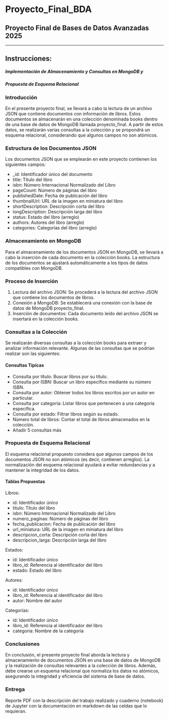# Proyecto_Final_BDA

## Proyecto Final de Bases de Datos Avanzadas 2025

---

## Instrucciones:

##### Implementación de Almacenamiento y Consultas en MongoDB y

##### Propuesta de Esquema Relacional

### Introducción

En el presente proyecto final, se llevará a cabo la lectura de un archivo JSON que contiene
documentos con información de libros. Estos documentos se almacenarán en una colección
denominada books dentro de una base de datos de MongoDB llamada proyecto_final. A partir
de estos datos, se realizarán varias consultas a la colección y se propondrá un esquema
relacional, considerando que algunos campos no son atómicos.

### Estructura de los Documentos JSON

Los documentos JSON que se emplearán en este proyecto contienen los siguientes campos:

- _id: Identificador único del documento
- title: Título del libro
- isbn: Número Internacional Normalizado del Libro
- pageCount: Número de páginas del libro
- publishedDate: Fecha de publicación del libro
- thumbnailUrl: URL de la imagen en miniatura del libro
- shortDescription: Descripción corta del libro
- longDescription: Descripción larga del libro
- status: Estado del libro (arreglo)
- authors: Autores del libro (arreglo)
- categories: Categorías del libro (arreglo)

### Almacenamiento en MongoDB

Para el almacenamiento de los documentos JSON en MongoDB, se llevará a cabo la inserción
de cada documento en la colección books. La estructura de los documentos se ajustará
automáticamente a los tipos de datos compatibles con MongoDB.

### Proceso de Inserción

1. Lectura del archivo JSON: Se procederá a la lectura del archivo JSON que contiene los
documentos de libros.
2. Conexión a MongoDB: Se establecerá una conexión con la base de datos de MongoDB
proyecto_final.
3. Inserción de documentos: Cada documento leído del archivo JSON se insertará en la
colección books.


### Consultas a la Colección

Se realizarán diversas consultas a la colección books para extraer y analizar información
relevante. Algunas de las consultas que se podrían realizar son las siguientes:

#### Consultas Típicas

- Consulta por título: Buscar libros por su título.
- Consulta por ISBN: Buscar un libro específico mediante su número ISBN.
- Consulta por autor: Obtener todos los libros escritos por un autor en particular.
- Consulta por categoría: Listar libros que pertenecen a una categoría específica.
- Consulta por estado: Filtrar libros según su estado.
- Número total de libros: Contar el total de libros almacenados en la colección.
- Añadir 5 consultas más

### Propuesta de Esquema Relacional

El esquema relacional propuesto considera que algunos campos de los documentos JSON
no son atómicos (es decir, contienen arreglos). La normalización del esquema relacional
ayudará a evitar redundancias y a mantener la integridad de los datos.

#### Tablas Propuestas

Libros:

- id: Identificador único
- titulo: Título del libro
- isbn: Número Internacional Normalizado del Libro
- numero_paginas: Número de páginas del libro
- fecha_publicacion: Fecha de publicación del libro
- url_miniatura: URL de la imagen en miniatura del libro
- descripcion_corta: Descripción corta del libro
- descripcion_larga: Descripción larga del libro

Estados:

- id: Identificador único
- libro_id: Referencia al identificador del libro
- estado: Estado del libro

Autores:

- id: Identificador único
- libro_id: Referencia al identificador del libro
- autor: Nombre del autor


Categorías:

- id: Identificador único
- libro_id: Referencia al identificador del libro
- categoria: Nombre de la categoría

### Conclusiones

En conclusión, el presente proyecto final aborda la lectura y almacenamiento de documentos
JSON en una base de datos de MongoDB y la realización de consultas relevantes a la
colección de libros. Además, debe crearse un esquema relacional que normaliza los datos no
atómicos, asegurando la integridad y eficiencia del sistema de base de datos.

### Entrega

Reporte PDF con la descripción del trabajo realizado y cuaderno (notebook) de Jupyter con la
documentación en markdown de las celdas que lo requieran.
